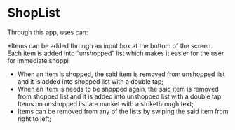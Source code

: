 # ShopList

Through this app, uses can:

*Items can be added through an input box at the bottom of the screen. Each item is added into “unshopped” list which makes it easier for the user for immediate shoppi
* When an item is shopped, the said item is removed from unshopped list and it is added into shopped list with a double tap;
* When an item is needs to be shopped again, the said item is removed from shopped list and it is added into unshopped list with a double tap. Items on unshopped list are market with a strikethrough text;
* Items can be removed from any of the lists by swiping the said item from right to left;
